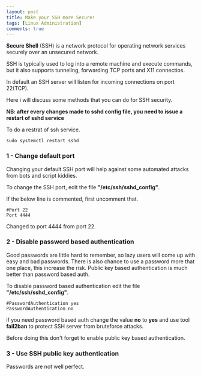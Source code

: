 ```yaml
---
layout: post
title: Make your SSH more Secure!
tags: [Linux Administration]
comments: true
---
```


**Secure Shell** (SSH) is a network protocol for operating network services securely over an unsecured network. 

SSH is typically used to log into a remote machine and execute commands, but it also supports tunneling, forwarding TCP ports and X11 connectios.

In default an SSH server will listen for incoming connections on port 22(TCP).

Here i will discuss some methods that you can do for SSH security.

**NB: after every changes made to sshd config file, you need to issue a restart of sshd service**

To do a restrat of ssh service.

~~~
sudo systemctl restart sshd
~~~

### 1 - Change default port

Changing your default SSH port will help against some automated attacks from bots and script kiddies.

To change the SSH port, edit the file **"/etc/ssh/sshd_config"**. 

If the below line is commented, first uncomment that.

~~~
#Port 22
Port 4444
~~~

Changed to port 4444 from port 22.

### 2 - Disable password based authentication

Good passwords are little hard to remember, so lazy users will come up with easy and bad passwords. There is also chance to use a password more that one place, this increase the risk. Public key based authentication is much better than password based auth.

To disable password based authentication edit the file **"/etc/ssh/sshd_config"**. 

~~~
#PasswordAuthentication yes
PasswordAuthentication no
~~~
if you need password based auth change the value **no** to **yes** and use tool **fail2ban** to protect SSH server from bruteforce attacks.

Before doing this don't forget to enable public key based authentication.

### 3 - Use SSH public key authentication

Passwords are not well perfect. 









